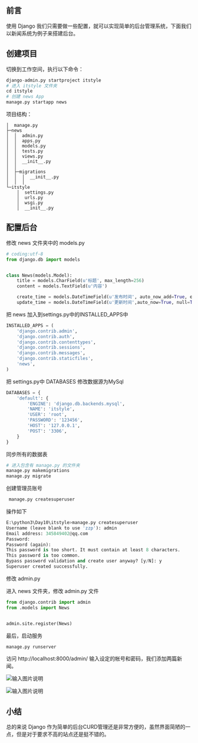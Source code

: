 ## 前言
使用 Django 我们只需要做一些配置，就可以实现简单的后台管理系统，下面我们以新闻系统为例子来搭建后台。

## 创建项目

切换到工作空间，执行以下命令：

```python
django-admin.py startproject itstyle
# 进入 itstyle 文件夹
cd itstyle
# 创建 news App
manage.py startapp news
```
项目结构：
```
│  manage.py
├─news
│  │  admin.py
│  │  apps.py
│  │  models.py
│  │  tests.py
│  │  views.py
│  │  __init__.py
│  │
│  ├─migrations
│  │  │  __init__.py
│  │  │
└─itstyle
    │  settings.py
    │  urls.py
    │  wsgi.py
    │  __init__.py
```

## 配置后台

修改 news 文件夹中的 models.py

```python
# coding:utf-8
from django.db import models


class News(models.Model):
    title = models.CharField(u'标题', max_length=256)
    content = models.TextField(u'内容')

    create_time = models.DateTimeField(u'发布时间', auto_now_add=True, editable = True)
    update_time = models.DateTimeField(u'更新时间',auto_now=True, null=True)
```

把 news 加入到settings.py中的INSTALLED_APPS中
```python
INSTALLED_APPS = (
    'django.contrib.admin',
    'django.contrib.auth',
    'django.contrib.contenttypes',
    'django.contrib.sessions',
    'django.contrib.messages',
    'django.contrib.staticfiles',
    'news',
)
```
把 settings.py中 DATABASES 修改数据源为MySql

```python
DATABASES = {
    'default': {
        'ENGINE': 'django.db.backends.mysql',
        'NAME': 'itstyle',
        'USER': 'root',
        'PASSWORD': '123456',
        'HOST': '127.0.0.1',
        'POST': '3306',
    }
}
```

同步所有的数据表

```python
# 进入包含有 manage.py 的文件夹
manage.py makemigrations
manage.py migrate
```
创建管理员账号
```python
 manage.py createsuperuser
```
操作如下
```python
E:\python3\Day10\itstyle>manage.py createsuperuser
Username (leave blank to use 'zzp'): admin
Email address: 345849402@qq.com
Password:
Password (again):
This password is too short. It must contain at least 8 characters.
This password is too common.
Bypass password validation and create user anyway? [y/N]: y
Superuser created successfully.
```
修改 admin.py

进入 news 文件夹，修改 admin.py 文件

```python
from django.contrib import admin
from .models import News


admin.site.register(News)
```
最后，启动服务
```python
manage.py runserver
```
访问 http://localhost:8000/admin/ 输入设定的帐号和密码，我们添加两篇新闻。

![输入图片说明](https://images.gitee.com/uploads/images/2018/1121/132951_73c1f2fd_87650.png "news.png")

![输入图片说明](https://images.gitee.com/uploads/images/2018/1121/133001_8d52623b_87650.png "news1.png")

## 小结

总的来说 Django 作为简单的后台CURD管理还是非常方便的，虽然界面简陋的一点，但是对于要求不高的站点还是挺不错的。
